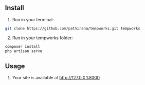 


## Install

1) Run in your terminal:

``` bash
git clone https://github.com/pathirana/tempworks.git tempworks
```


2) Run in your tempworks folder:
``` bash
composer install
php artisan serve
```

## Usage 

1. Your site is available at  http://127.0.0.1:8000


